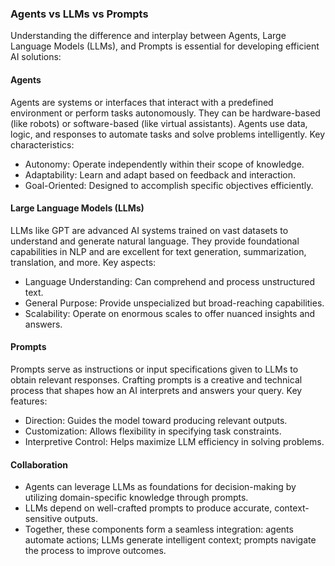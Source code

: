 ### Agents vs LLMs vs Prompts

Understanding the difference and interplay between Agents, Large Language Models (LLMs), and Prompts is essential for developing efficient AI solutions:

#### Agents
Agents are systems or interfaces that interact with a predefined environment or perform tasks autonomously. They can be hardware-based (like robots) or software-based (like virtual assistants). Agents use data, logic, and responses to automate tasks and solve problems intelligently. Key characteristics:
- Autonomy: Operate independently within their scope of knowledge.
- Adaptability: Learn and adapt based on feedback and interaction.
- Goal-Oriented: Designed to accomplish specific objectives efficiently.

#### Large Language Models (LLMs)
LLMs like GPT are advanced AI systems trained on vast datasets to understand and generate natural language. They provide foundational capabilities in NLP and are excellent for text generation, summarization, translation, and more. Key aspects:
- Language Understanding: Can comprehend and process unstructured text.
- General Purpose: Provide unspecialized but broad-reaching capabilities.
- Scalability: Operate on enormous scales to offer nuanced insights and answers.

#### Prompts
Prompts serve as instructions or input specifications given to LLMs to obtain relevant responses. Crafting prompts is a creative and technical process that shapes how an AI interprets and answers your query. Key features:
- Direction: Guides the model toward producing relevant outputs.
- Customization: Allows flexibility in specifying task constraints.
- Interpretive Control: Helps maximize LLM efficiency in solving problems.

#### Collaboration
- Agents can leverage LLMs as foundations for decision-making by utilizing domain-specific knowledge through prompts.
- LLMs depend on well-crafted prompts to produce accurate, context-sensitive outputs.
- Together, these components form a seamless integration: agents automate actions; LLMs generate intelligent context; prompts navigate the process to improve outcomes.